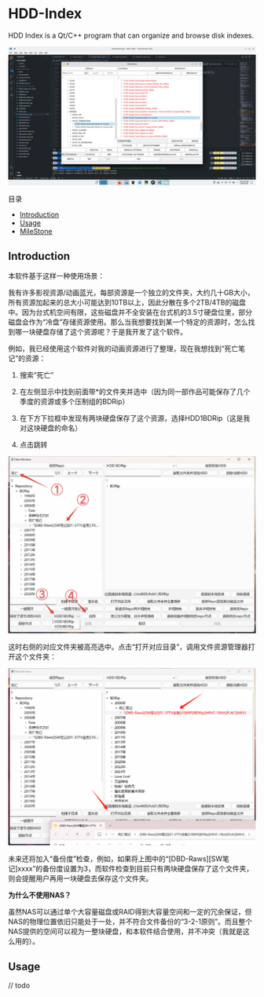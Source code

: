 # HDD-Index

HDD Index is a Qt/C++ program that can organize and browse disk indexes.

![program](screenshots/屏幕截图_20241208_204308.jpg)

目录

- [Introduction](#introduction)
- [Usage](#usage)
- [MileStone](./milestone.md/#milestone)

## Introduction

本软件基于这样一种使用场景：

我有许多影视资源/动画蓝光，每部资源是一个独立的文件夹，大约几十GB大小，所有资源加起来的总大小可能达到10TB以上，因此分散在多个2TB/4TB的磁盘中。因为台式机空间有限，这些磁盘并不全安装在台式机的3.5寸硬盘位里，部分磁盘会作为“冷盘”存储资源使用。那么当我想要找到某一个特定的资源时，怎么找到哪一块硬盘存储了这个资源呢？于是我开发了这个软件。

例如，我已经使用这个软件对我的动画资源进行了整理，现在我想找到“死亡笔记”的资源：

1. 搜索“死亡”

2. 在左侧显示中找到前面带*的文件夹并选中（因为同一部作品可能保存了几个季度的资源或多个压制组的BDRip）

3. 在下方下拉框中发现有两块硬盘保存了这个资源，选择HDD1BDRip（这是我对这块硬盘的命名）

4. 点击跳转

![program](screenshots/usage01.jpg)

这时右侧的对应文件夹被高亮选中。点击“打开对应目录”，调用文件资源管理器打开这个文件夹：

![program](screenshots/usage02.png)

未来还将加入“备份度”检查，例如，如果将上图中的“[DBD-Raws][SW笔记]xxxx”的备份度设置为3，而软件检查到目前只有两块硬盘保存了这个文件夹，则会提醒用户再用一块硬盘去保存这个文件夹。

**为什么不使用NAS？**

虽然NAS可以通过单个大容量磁盘或RAID得到大容量空间和一定的冗余保证，但NAS的物理位置依旧只能处于一处，并不符合文件备份的“3-2-1原则”。而且整个NAS提供的空间可以视为一整块硬盘，和本软件结合使用，并不冲突（我就是这么用的）。

## Usage

// todo
